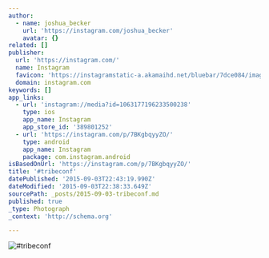 ```yaml
---
author:
  - name: joshua_becker
    url: 'https://instagram.com/joshua_becker'
    avatar: {}
related: []
publisher:
  url: 'https://instagram.com/'
  name: Instagram
  favicon: 'https://instagramstatic-a.akamaihd.net/bluebar/7dce084/images/ico/favicon.ico'
  domain: instagram.com
keywords: []
app_links:
  - url: 'instagram://media?id=1063177196233500238'
    type: ios
    app_name: Instagram
    app_store_id: '389801252'
  - url: 'https://instagram.com/p/7BKgbqyyZO/'
    type: android
    app_name: Instagram
    package: com.instagram.android
isBasedOnUrl: 'https://instagram.com/p/7BKgbqyyZO/'
title: '#tribeconf'
datePublished: '2015-09-03T22:43:19.990Z'
dateModified: '2015-09-03T22:38:33.649Z'
sourcePath: _posts/2015-09-03-tribeconf.md
published: true
_type: Photograph
_context: 'http://schema.org'

---
```

![&num;tribeconf](https://igcdn-photos-c-a.akamaihd.net/hphotos-ak-xaf1/t51.2885-15/e35/11850373_629263623881770_899474791_n.jpg)